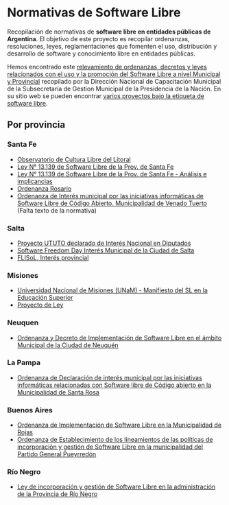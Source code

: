 # Normativas de Software Libre
Recopilación de normativas de **software libre en entidades públicas de Argentina**. El objetivo de este proyecto es recopilar ordenanzas, resoluciones, leyes, reglamentaciones que fomenten el uso, distribución y desarrollo de software y conocimiento libre en entidades públicas.

Hemos encontrado este [relevamiento de ordenanzas, decretos y leyes relacionados con el uso y la promoción del Software Libre a nivel Municipal y Provincial](http://www.gobiernolocal.gob.ar/?q=taxonomy/term/54) recopilado por la Dirección Nacional de Capacitación Municipal de la Subsecretaría de Gestion Municipal de la Presidencia de la Nación. En su sitio web se pueden encontrar [varios proyectos bajo la etiqueta de software libre](http://www.gobiernolocal.gob.ar/?q=taxonomy/term/771).  

## Por provincia

### Santa Fe
* [Observatorio de Cultura Libre del Litoral](http://observatoriolitoral.com.ar/)
* [Ley N° 13.139 de Software Libre de la Prov. de Santa Fe](https://drive.google.com/open?id=0B9MnFXiRgNREcVNVYzloSDJJZzQ)
* [Ley N° 13.139 de Software Libre de la Prov. de Santa Fe - Análisis e implicancias](https://drive.google.com/open?id=0B9MnFXiRgNREZ3o3V0gwZnNQVHM)
* [Ordenanza Rosario](http://www.lugro.org.ar/biblioteca/textos-gral/ordenanza.html)
* [Ordenanza de Interés municipal por las iniciativas informáticas de Software Libre de Código Abierto. Municipalidad de Venado Tuerto](http://www.gobiernolocal.gob.ar/?q=node/2759) (Falta texto de la normativa)

### Salta
* [Proyecto UTUTO declarado de Interés Nacional en Diputados](http://ututo.org/?Qu%C3%A9-es-el-Proyecto-UTUTO)
* [Software Freedom Day Interés Municipal de la Ciudad de Salta](https://drive.google.com/open?id=0B9MnFXiRgNREMGdPdjRsNDlseVU)
* [FLISoL, Interés provincial](https://drive.google.com/file/d/0B9MnFXiRgNREMVhKZXNfcmZmRmc/view?usp=sharing)

### Misiones
* [Universidad Nacional de Misiones (UNaM) - Manifiesto del SL en la Educación Superior](http://certig.fce.unam.edu.ar/index.php/2-uncategorised/20-manifiesto-del-software-libre-en-la-educacion-superior)
* [Proyecto de Ley](https://www.dropbox.com/s/jluykbaw2umaxvz/Proyecto%20de%20Ley%20de%20Software%20Libre.pdf?dl=0)

### Neuquen
* [Ordenanza y Decreto de Implementación de Software Libre en el ámbito Municipal de la Ciudad de Neuquén](http://www.gobiernolocal.gob.ar/?q=node/2760)

### La Pampa
* [Ordenanza de Declaración de interés municipal por las iniciativas informáticas relacionadas con Software libre de Código abierto en la Municipalidad de Santa Rosa](http://www.gobiernolocal.gob.ar/?q=node/2766)

### Buenos Aires
* [Ordenanza de Implementación de Software Libre en la Municipalidad de Rojas](http://www.gobiernolocal.gob.ar/?q=node/2764)
* [Ordenanza de Establecimiento de los lineamientos de las políticas de incorporación y gestión de Software Libre en la municipalidad del Partido General Pueyrredón](http://www.concejomdp.gov.ar/biblioteca/docs/o17584.htm)

### Río Negro
* [Ley de incorporación y gestión de Software Libre en la administración de la Provincia de Río Negro](http://www.gobiernolocal.gob.ar/?q=node/2763)

